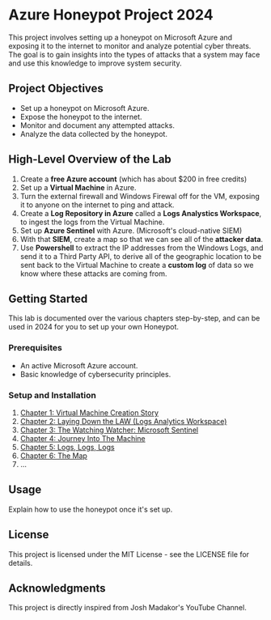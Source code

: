 # Azure Honeypot Project 2024

This project involves setting up a honeypot on Microsoft Azure and exposing it to the internet to monitor and analyze potential cyber threats. The goal is to gain insights into the types of attacks that a system may face and use this knowledge to improve system security.

## Project Objectives

- Set up a honeypot on Microsoft Azure.
- Expose the honeypot to the internet.
- Monitor and document any attempted attacks.
- Analyze the data collected by the honeypot.

## High-Level Overview of the Lab
 1. Create a **free Azure account** (which has about $200 in free  credits)
 2. Set up a **Virtual Machine** in Azure.
 3. Turn the external firewall and Windows Firewal off for the VM, exposing it to anyone on the internet to ping and attack.
 4. Create a **Log Repository in Azure** called a **Logs Analystics Workspace**, to ingest the logs from the Virtual Machine.
 5. Set up **Azure Sentinel** with Azure. (Microsoft's cloud-native SIEM)
 6. With that **SIEM**, create a map so that we can see all of the **attacker data**.
 7. Use **Powershell** to extract the IP addresses from the Windows Logs, and send it to a Third Party API, to derive all of the geographic location to be sent back to the Virtual Machine to create a **custom log** of data so we know where these attacks are coming from.

## Getting Started

This lab is documented over the various chapters step-by-step, and can be used in 2024 for you to set up your own Honeypot.

### Prerequisites

- An active Microsoft Azure account.
- Basic knowledge of cybersecurity principles.

### Setup and Installation

1. [Chapter 1: Virtual Machine Creation Story](https://github.com/ZeroTrustAccess/Honeypot/blob/main/Step1_VM.md)
2. [Chapter 2: Laying Down the LAW (Logs Analytics Workspace)](https://github.com/ZeroTrustAccess/Honeypot/blob/main/Step2_LAW.md)
3. [Chapter 3: The Watching Watcher: Microsoft Sentinel](https://github.com/ZeroTrustAccess/Honeypot/blob/main/Step3_Sent.md)
4. [Chapter 4: Journey Into The Machine](https://github.com/ZeroTrustAccess/Honeypot/blob/main/Step4_Run.md)
5. [Chapter 5: Logs, Logs, Logs](https://github.com/ZeroTrustAccess/Honeypot/blob/main/Step5_Log.md)
6. [Chapter 6: The Map](https://github.com/ZeroTrustAccess/Honeypot/blob/main/Step6_Map.md)
7. 
   ...

## Usage

Explain how to use the honeypot once it's set up.


## License

This project is licensed under the MIT License - see the LICENSE file for details.

## Acknowledgments

This project is directly inspired from Josh Madakor's YouTube Channel.
